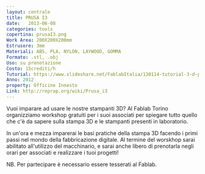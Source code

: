 ```yaml
---
layout: centrale
title: PRUSA I3
date:   2013-06-08
categories: tools
copertina: prusaI3.png
Work Area: 200X200X200mm
Estrusore: 3mm
Materiali: ABS, PLA, NYLON, LAYWOOD, GOMMA
Formato: .stl, .obj
Uso: su prenotazione
Costo: 15crediti/h
Tutorial: https://www.slideshare.net/FablabItalia/130114-tutorial-3-d-printing?related=2
Anno: 2012
property: Officine Innesto
Link: http://reprap.org/wiki/Prusa_i3
---
```


Vuoi imparare ad usare le nostre stampanti 3D? Al Fablab Torino organizziamo workshop gratuiti per i suoi associati per spiegare tutto quello che c'è da sapere sulla stampa 3D e le stampanti presenti in laboratorio.
<!--more-->
In un'ora e mezza imparerai le basi pratiche della stampa 3D facendo i primi passi nel mondo della fabbricazione digitale. Al termine del worskhop sarai abilitato all'utilizzo del macchinario, e sarai anche libero di prenotarla negli orari per associati e realizzare i tuoi progetti!

NB. Per partecipare è necessario essere tesserati al Fablab.
